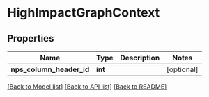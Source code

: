 # HighImpactGraphContext

## Properties
Name | Type | Description | Notes
------------ | ------------- | ------------- | -------------
**nps_column_header_id** | **int** |  | [optional] 

[[Back to Model list]](../README.md#documentation-for-models) [[Back to API list]](../README.md#documentation-for-api-endpoints) [[Back to README]](../README.md)


